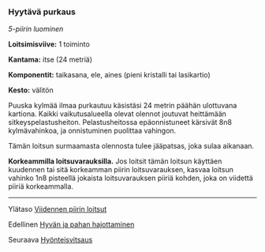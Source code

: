### Hyytävä purkaus

*5-piirin luominen*

**Loitsimisviive:** 1 toiminto

**Kantama:** itse (24 metriä)

**Komponentit:** taikasana, ele, aines (pieni kristalli tai lasikartio) 

**Kesto:** välitön

Puuska kylmää ilmaa purkautuu käsistäsi 24 metrin päähän ulottuvana kartiona. Kaikki vaikutusalueella olevat olennot joutuvat heittämään sitkeyspelastusheiton. Pelastusheitossa epäonnistuneet kärsivät 8n8 kylmävahinkoa, ja onnistuminen puolittaa vahingon.

Tämän loitsun surmaamasta olennosta tulee jääpatsas, joka sulaa aikanaan.

**Korkeammilla loitsuvarauksilla.** Jos loitsit tämän loitsun käyttäen kuudennen tai sitä korkeamman piirin loitsuvarauksen, kasvaa loitsun vahinko 1n8 pisteellä jokaista loitsuvarauksen piiriä kohden, joka on viidettä piiriä korkeammalla.

---

Ylätaso [Viidennen piirin loitsut](5_piirin_loitsut)

Edellinen [Hyvän ja pahan hajottaminen](Hyvän_ja_pahan_hajottaminen)

Seuraava [Hyönteisvitsaus](Hyönteisvitsaus)
